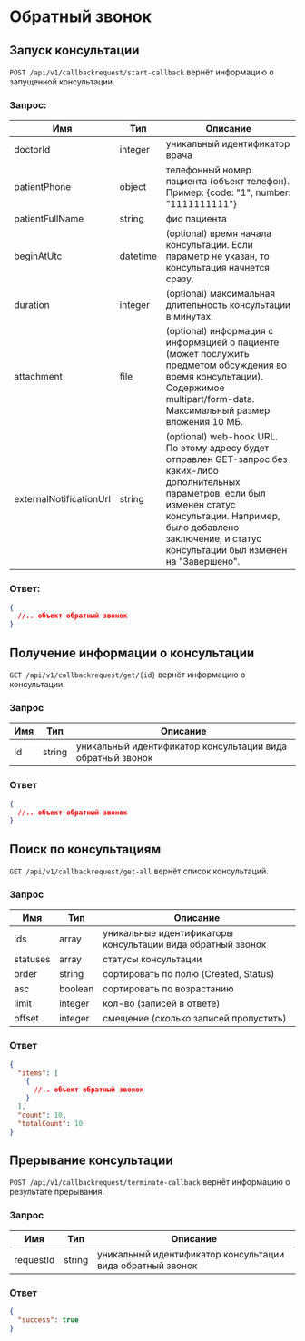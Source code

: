 # Обратный звонок

## Запуск консультации

`POST /api/v1/callbackrequest/start-callback` вернёт информацию о запущенной консультации.

### Запрос:

Имя | Тип | Описание
--- | --- | ---
doctorId | integer | уникальный идентификатор врача
patientPhone | object | телефонный номер пациента (объект телефон). Пример: {code: "1", number: "1111111111"}
patientFullName | string | фио пациента
beginAtUtc | datetime | (optional) время начала консультации. Если параметр не указан, то консультация начнется сразу.
duration | integer | (optional) максимальная длительность консультации в минутах.
attachment | file | (optional) информация с информацией о пациенте (может послужить предметом обсуждения во время консультации). Содержимое multipart/form-data. Максимальный размер вложения 10 МБ.
externalNotificationUrl | string | (optional) web-hook URL. По этому адресу будет отправлен GET-запрос без каких-либо дополнительных параметров, если был изменен статус консультации. Например, было добавлено заключение, и статус консультации был изменен на "Завершено".

### Ответ:

```json
{
  //.. объект обратный звонок
}
```

## Получение информации о консультации

`GET /api/v1/callbackrequest/get/{id}` вернёт информацию о консультации.

### Запрос

Имя | Тип | Описание
--- | --- | ---
id | string | уникальный идентификатор консультации вида обратный звонок

### Ответ

```json
{
  //.. объект обратный звонок
}
```

## Поиск по консультациям

`GET /api/v1/callbackrequest/get-all` вернёт список консультаций.

### Запрос

Имя | Тип | Описание
--- | --- | ---
ids | array | уникальные идентификаторы консультации вида обратный звонок
statuses | array | статусы консультации
order | string | сортировать по полю (Created, Status)
asc | boolean | сортировать по возрастанию
limit | integer | кол-во (записей в ответе)
offset | integer | смещение (сколько записей пропустить)

### Ответ

```json
{
  "items": [
    {
      //.. объект обратный звонок
    }
  ],
  "count": 10,
  "totalCount": 10
}
```

## Прерывание консультации

`POST /api/v1/callbackrequest/terminate-callback` вернёт информацию о результате прерывания.

### Запрос

Имя | Тип | Описание
--- | --- | ---
requestId | string | уникальный идентификатор консультации вида обратный звонок

### Ответ

```json
{
  "success": true
}
```